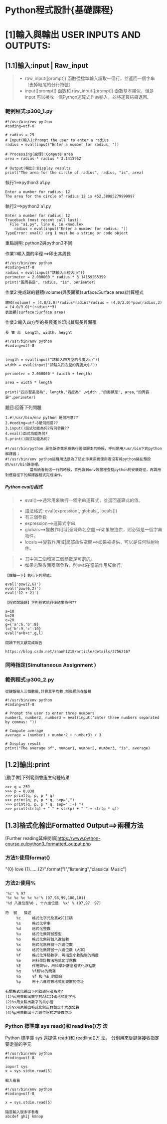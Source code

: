 # Python程式設計{基礎課程}

# [1]輸入與輸出 USER INPUTS AND OUTPUTS:

## [1.1]輸入:input | Raw_input

>* raw_input([prompt]) 函數從標準輸入讀取一個行，並返回一個字串（去掉結尾的分行符號）
>* input([prompt]) 函數和 raw_input([prompt]) 函數基本類似，但是 input 可以接收一個Python運算式作為輸入，並將運算結果返回。

### 範例程式:p300_1.py
```
#!/usr/bin/env python
#coding=utf-8

# radius = 25 
# Input(輸入):Prompt the user to enter a radius
radius = eval(input("Enter a number for radius: "))

# Processing(處理):Compute area
area = radius * radius * 3.1415962

# Output(輸出):Display results
print("The area for the circle of radius", radius, "is", area)
```

執行1==>python3 a1.py
```
Enter a number for radius: 12
The area for the circle of radius 12 is 452.38985279999997
```
執行2==>python2 a1.py
```
Enter a number for radius: 12
Traceback (most recent call last):
  File "a1.py", line 6, in <module>
    radius = eval(input("Enter a number for radius: "))
TypeError: eval() arg 1 must be a string or code object
```
重點說明: python2與python3不同

作業1:輸入園的半徑==>印出其周長
```
#!/usr/bin/env python
#coding=utf-8
radius = eval(input("請輸入半徑大小"))
perimeter = 2.000000 * radius * 3.14159265359
print("圓周長是", radius, "is", perimeter)
```

作業2:完成球的體積(volume)與表面積(surface:Surface area)計算程式
```
體積(volume) = (4.0/3.0)*radius*radius*radius = (4.0/3.0)*pow(radius,3) = (4.0/3.0)*(radius**3)
表面積(surface:Surface area)
```
作業3:輸入四方型的長與寬並印出其周長與面積
```
長 寬 高  Length, width, height
```
```
#!/usr/bin/env python
#coding=utf-8


length = eval(input("請輸入四方型的長度大小"))
width = eval(input("請輸入四方型的寬度大小"))

perimeter = 2.000000 * (width + length)

area = width * length

print("四方型長度為", length,"寬度為" ,width ,"的面積是", area,"的周長是",perimeter)
```

題目:回答下列問題
```
1.#!/usr/bin/env python 是何用意??
2.#coding=utf-8是何用意??
3.input()函式功能為何?有何參數??
4.eval()函式功能為何?
5.print()函式功能為何?
```
```
#!/usr/bin/python 是告訴作業系統執行這個腳本的時候，呼叫使用/usr/bin下的python解譯器；
#!/usr/bin/env python這種用法是為了防止作業系統使用者沒有將python裝在預設的/usr/bin路徑裡。
           當系統看到這一行的時候，首先會到env設置裡查找python的安裝路徑，再調用對應路徑下的解譯器程式完成操作。
```
##### Python eval()函式

>* eval()==>通常用來執行一個字串運算式，並返回運算式的值。

>* 語法格式: eval(expression[, globals[, locals]])
>* 有三個參數
>* expression==>運算式字串
>* globals==>變數作用域|全域命名空間==>如果被提供，則必須是一個字典物件。
>* locals==>變數作用域|局部命名空間==>如果被提供，可以是任何映射物件。

>* 其中第二個和第三個參數是可選的。
>* 如果忽略後面兩個參數，則eval在當前作用域執行。
```
【體驗一下】執行下列程式:

eval('pow(2,6)')
eval('pow(6,2)')
eval('12 + 21')
```
```
【程式閱讀題】下列程式執行後結果為何??

a=10
b=20
c=20
g={'a':6,'b':8}
l={'b':9,'c':10}
eval("a+b+c",g,l)
```

```
閱讀下列文獻完成報告

https://blog.csdn.net/zhanh1218/article/details/37562167
```
### 同時指定(Simultaneous Assignment )

### 範例程式:p300_2.py
```
從鍵盤輸入三個數值,計算其平均數,然後顯示在螢幕
```
```
#!/usr/bin/env python
#coding=utf-8

# Prompt the user to enter three numbers
number1, number2, number3 = eval(input("Enter three numbers separated by commas: "))

# Compute average
average = (number1 + number2 + number3) / 3

# Display result
print("The average of", number1, number2, number3, "is", average)
```

## [1.2]輸出:print

[動手做]下列範例會產生何種結果
```
>>> q = 259
>>> p = 0.038
>>> print(q, p, p * q)
>>> print(q, p, p * q, sep=",")
>>> print(q, p, p * q, sep=" :-) ")
>>> print(str(q) + " " + str(p) + " " + str(p * q))
```

## [1.3]格式化輸出Formatted Output==>兩種方法

[Further reading延伸閱讀]https://www.python-course.eu/python3_formatted_output.php

### 方法1:使用format()

"{0} love {1}......{2}".format("I","listening","classical Music")

### 方法2:使用%
 ```
'%c' % 97
'%c %c %c %c %c'% (97,98,99,100,101)
'%d 八進位是%0 , 十六進位是  %x' % (97,97, 97)
 ```
 ```
 符  號	描述
      %c	 格式化字元及其ASCII碼
      %s	 格式化字串
      %d	 格式化整數
      %u	 格式化無符號整型
      %o	 格式化無符號八進位數
      %x	 格式化無符號十六進位數
      %X	 格式化無符號十六進位數（大寫）
      %f	 格式化浮點數字，可指定小數點後的精度
      %e	 用科學計數法格式化浮點數
      %E	 作用同%e，用科學計數法格式化浮點數
      %g	 %f和%e的簡寫
      %G	 %f 和 %E 的簡寫
      %p	 用十六進位數格式化變數的位址
```

```
有關格式化輸出下列敘述何者為非?
(1)%c用來輸出數字的ASCII碼格式化字元
(2)%s用來輸出數字的最小值
(3)%x用來輸出格式化無正負號之十六進位數
(4)%p用來輸出十六進位格式之變數位址
```

### Python 標準庫 sys  read()和 readline()方 法

Python 標準庫 sys 還提供 read()和 readline()方 法， 分別用來從鍵盤接收指定要走量的字元

```
#!/usr/bin/env python
#coding=utf-8

import sys
x = sys.stdin.read(5) 

輸入看看
```


```
#!/usr/bin/env python
#coding=utf-8

x = sys.stdin.read(5)

隨意輸入很多字看看
abcdef ghij kmnop
```
